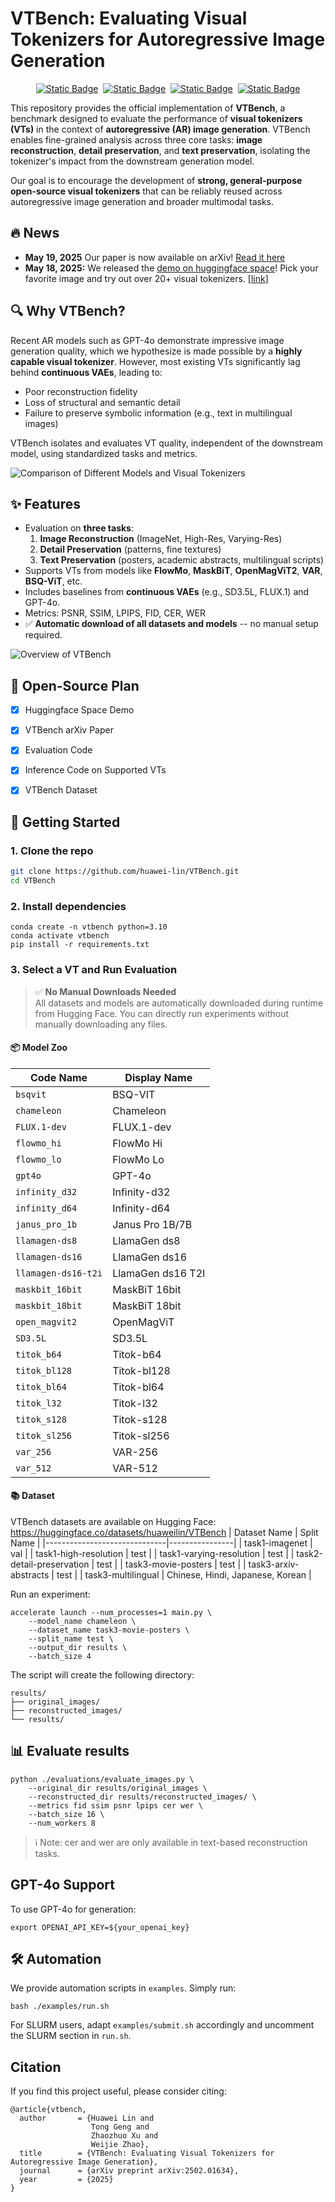 # VTBench: Evaluating Visual Tokenizers for Autoregressive Image Generation
<div align="center">
  
[![Static Badge](https://img.shields.io/badge/VTBench-yellow?logoSize=4&label=%F0%9F%A4%97%20Dataset&labelColor=gray&link=https%3A%2F%2Fhuggingface.co%2Fdatasets%2Fhuaweilin%2FVTBench)](https://huggingface.co/datasets/huaweilin/VTBench)&nbsp;
[![Static Badge](https://img.shields.io/badge/VTBench-pink?label=%F0%9F%A4%97%20Demo&labelColor=gray&link=https%3A%2F%2Fhuggingface.co%2Fspaces%2Fhuaweilin%2FVTBench)](https://huggingface.co/spaces/huaweilin/VTBench)&nbsp;
[![Static Badge](https://img.shields.io/badge/huawei--lin%2FVTBench-blue?label=Code&labelColor=gray&link=https%3A%2F%2Fgithub.com%2Fhuawei-lin%2FVTBench%2Ftree%2Fmain)](https://github.com/huawei-lin/VTBench/tree/main)&nbsp;
[![Static Badge](https://img.shields.io/badge/2505.13439-red?label=arXiv%20Paper)](https://arxiv.org/abs/2505.13439)



</div>


This repository provides the official implementation of **VTBench**, a benchmark designed to evaluate the performance of **visual tokenizers (VTs)** in the context of **autoregressive (AR) image generation**. VTBench enables fine-grained analysis across three core tasks: **image reconstruction**, **detail preservation**, and **text preservation**, isolating the tokenizer's impact from the downstream generation model.

Our goal is to encourage the development of **strong, general-purpose open-source visual tokenizers** that can be reliably reused across autoregressive image generation and broader multimodal tasks.

## 🔥 News

- **May 19, 2025** Our paper is now available on arXiv! [Read it here](https://arxiv.org/abs/2505.13439)
- **May 18, 2025:** We released the [demo on huggingface space](https://huggingface.co/spaces/huaweilin/VTBench)! Pick your favorite image and try out over 20+ visual tokenizers. [[link](https://huggingface.co/spaces/huaweilin/VTBench)]


## 🔍 Why VTBench?

Recent AR models such as GPT-4o demonstrate impressive image generation quality, which we hypothesize is made possible by a **highly capable visual tokenizer**. However, most existing VTs significantly lag behind **continuous VAEs**, leading to:

- Poor reconstruction fidelity  
- Loss of structural and semantic detail  
- Failure to preserve symbolic information (e.g., text in multilingual images)

VTBench isolates and evaluates VT quality, independent of the downstream model, using standardized tasks and metrics.

![Comparison of Different Models and Visual Tokenizers](./assets/comparison_of_generation.png)



## ✨ Features

- Evaluation on **three tasks**:
  1. **Image Reconstruction** (ImageNet, High-Res, Varying-Res)
  2. **Detail Preservation** (patterns, fine textures)
  3. **Text Preservation** (posters, academic abstracts, multilingual scripts)
- Supports VTs from models like **FlowMo**, **MaskBiT**, **OpenMagViT2**, **VAR**, **BSQ-ViT**, etc.
- Includes baselines from **continuous VAEs** (e.g., SD3.5L, FLUX.1) and GPT-4o.
- Metrics: PSNR, SSIM, LPIPS, FID, CER, WER
- ✅ **Automatic download of all datasets and models** -- no manual setup required.

![Overview of VTBench](./assets/overview.png)

## 📑 Open-Source Plan
- [x] Huggingface Space Demo
- [x] VTBench arXiv Paper
- [x] Evaluation Code
- [x] Inference Code on Supported VTs
- [x] VTBench Dataset


## 🚀 Getting Started

### 1. Clone the repo
```bash
git clone https://github.com/huawei-lin/VTBench.git
cd VTBench
```

### 2. Install dependencies
```
conda create -n vtbench python=3.10
conda activate vtbench
pip install -r requirements.txt
```

### 3. Select a VT and Run Evaluation

> ✅ **No Manual Downloads Needed**  
All datasets and models are automatically downloaded during runtime from Hugging Face. You can directly run experiments without manually downloading any files.

#### 📦 Model Zoo
| Code Name           | Display Name      |
| ------------------- | ----------------- |
| `bsqvit`            | BSQ-VIT           |
| `chameleon`         | Chameleon         |
| `FLUX.1-dev`        | FLUX.1-dev        |
| `flowmo_hi`         | FlowMo Hi         |
| `flowmo_lo`         | FlowMo Lo         |
| `gpt4o`             | GPT-4o            |
| `infinity_d32`      | Infinity-d32      |
| `infinity_d64`      | Infinity-d64      |
| `janus_pro_1b`      | Janus Pro 1B/7B   |
| `llamagen-ds8`      | LlamaGen ds8      |
| `llamagen-ds16`     | LlamaGen ds16     |
| `llamagen-ds16-t2i` | LlamaGen ds16 T2I |
| `maskbit_16bit`     | MaskBiT 16bit     |
| `maskbit_18bit`     | MaskBiT 18bit     |
| `open_magvit2`      | OpenMagViT        |
| `SD3.5L`            | SD3.5L            |
| `titok_b64`         | Titok-b64         |
| `titok_bl128`       | Titok-bl128       |
| `titok_bl64`        | Titok-bl64        |
| `titok_l32`         | Titok-l32         |
| `titok_s128`        | Titok-s128        |
| `titok_sl256`       | Titok-sl256       |
| `var_256`           | VAR-256           |
| `var_512`           | VAR-512           |

#### 📚 Dataset
VTBench datasets are available on Hugging Face: https://huggingface.co/datasets/huaweilin/VTBench
| Dataset Name                  | Split Name     |
|------------------------------|----------------|
| task1-imagenet               | val            |
| task1-high-resolution        | test           |
| task1-varying-resolution     | test           |
| task2-detail-preservation    | test           |
| task3-movie-posters          | test           |
| task3-arxiv-abstracts        | test           |
| task3-multilingual           | Chinese, Hindi, Japanese, Korean        |

Run an experiment:
```
accelerate launch --num_processes=1 main.py \
    --model_name chameleon \
    --dataset_name task3-movie-posters \
    --split_name test \
    --output_dir results \
    --batch_size 4
```

The script will create the following directory:
```
results/
├── original_images/
├── reconstructed_images/
└── results/
```

## 📊 Evaluate results
```
python ./evaluations/evaluate_images.py \
    --original_dir results/original_images \
    --reconstructed_dir results/reconstructed_images/ \
    --metrics fid ssim psnr lpips cer wer \
    --batch_size 16 \
    --num_workers 8
```
> ℹ️ Note: cer and wer are only available in text-based reconstruction tasks.

## GPT-4o Support
To use GPT-4o for generation:
```
export OPENAI_API_KEY=${your_openai_key}
```

## 🛠️ Automation
We provide automation scripts in `examples`. Simply run:
```
bash ./examples/run.sh
```
For SLURM users, adapt `examples/submit.sh` accordingly and uncomment the SLURM section in `run.sh`.

## Citation

If you find this project useful, please consider citing:
```
@article{vtbench,
  author       = {Huawei Lin and
                  Tong Geng and
                  Zhaozhuo Xu and
                  Weijie Zhao},
  title        = {VTBench: Evaluating Visual Tokenizers for Autoregressive Image Generation},
  journal      = {arXiv preprint arXiv:2502.01634},
  year         = {2025}
}
```
